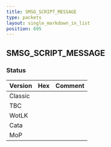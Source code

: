 ```yaml
---
title: SMSG_SCRIPT_MESSAGE
type: packets
layout: single_markdown_in_list
position: 695
---
```


## SMSG_SCRIPT_MESSAGE

### Status

Version    | Hex        | Comment
---------- | ---------- | ---------- 
Classic    |            |
TBC        |            |
WotLK      |            |
Cata       |            |
MoP        |            |